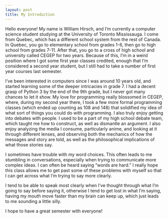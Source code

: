 ```yaml
---
layout: post
title: My Introduction
---
```

Hello everyone! My name is William Hirsch, and I’m currently a computer science student studying at the University of Toronto Mississauga. I come from Quebec, which has a different school system from the rest of Canada. In Quebec, you go to elementary school from grades 1-6, then go to high school from grades 7-11. After that, you go to a cross of high school and university called CEGEP for two years. Because of this, I’m in a weird position where I got some first year classes credited, enough that I’m considered a second year student, but I still had to take a number of first year courses last semester.

I’ve been interested in computers since I was around 10 years old, and started learning some of the deeper intricacies in grade 7. I had a decent grasp of Python 3 by the end of the 9th grade, but I never got many chances to let it show. My love for programming really blossomed in CEGEP, where, during my second year there, I took a few more formal programming classes (which ended up counting as 108 and 148) that solidified my idea of what sort of things you could do with programming.
I also truly enjoy getting into debates with people. I used to be a part of my high school debate team, which taught me how to construct, as well as dismantle an argument. I also enjoy analyzing the media I consume, particularly anime, and looking at it through different lenses, and observing both the mechanics of how the messages and story are told, as well as the philosophical implications of what those stories say.

I sometimes have trouble with my word choices. This often leads to me stumbling in conversations, especially when trying to communicate more complex ideas. I can often be heard saying “words are hard.” I really hope this class allows me to get past some of these problems with myself so that I can get across what I’m trying to say more clearly.

I tend to be able to speak most clearly when I’ve thought through what I’m going to say before saying it, otherwise I tend to get lost in what I’m saying, having my mouth move faster than my brain can keep up, which just leads to me sounding a little silly.

I hope to have a great semester with everyone! 